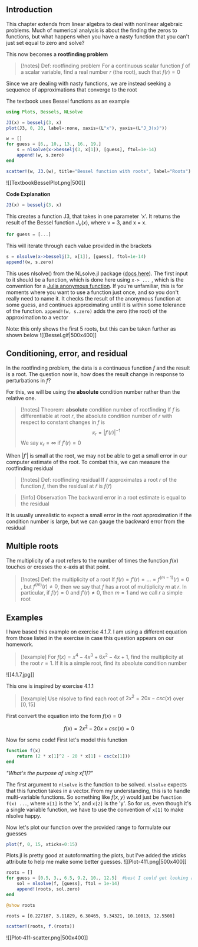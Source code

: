 ## Introduction

This chapter extends from linear algebra to deal with nonlinear algebraic problems. Much of numerical analysis is about the finding the zeros to functions, but what happens when you have a nasty function that you can't just set equal to zero and solve?

This now becomes a **rootfinding problem**
>[!notes] Def: rootfinding problem
>For a continuous scalar function $f$ of a scalar variable, find a real number $r$ (the root), such that $f(r) = 0$

Since we are dealing with nasty functions, we are instead seeking a sequence of approximations that converge to the root

The textbook uses Bessel functions as an example
```julia
using Plots, Bessels, NLsolve

J3(x) = besselj(3, x)
plot(J3, 0, 20, label=:none, xaxis=(L"x"), yaxis=(L"J_3(x)"))

w = []
for guess = [6., 10., 13., 16., 19.]
    s = nlsolve(x->besselj(3, x[1]), [guess], ftol=1e-14)
    append!(w, s.zero)
end

scatter!(w, J3.(w), title="Bessel function with roots", label="Roots")
```

![[TextbookBesselPlot.png|500]]

**Code Explanation**
```julia
J3(x) = besselj(3, x)
```
This creates a function J3, that takes in one parameter 'x'. It returns the result of the Bessel function $J_v(x)$, where v = 3, and x = x.

```julia
for guess = [...]
```
This will iterate through each value provided in the brackets

```julia
s = nlsolve(x->besselj(3, x[1]), [guess], ftol=1e-14)
append!(w, s.zero)
```
This uses nlsolve() from the NLsolve.jl package ([docs here](https://github.com/JuliaNLSolvers/NLsolve.jl)).  The first input to it should be a function, which is done here using `x-> ...` , which is the convention for a [Julia anonymous function](https://docs.julialang.org/en/v1/manual/functions/#man-anonymous-functions). If you're unfamiliar, this is for moments where you want to use a function just once, and so you don't really need to name it. It checks the result of the anonymous function at some guess, and continues approximating until it is within some tolerance of the function. `append!(w, s.zero)` adds the zero (the root) of the approximation to a vector

Note: this only shows the first 5 roots, but this can be taken further as shown below
![[Bessel.gif|500x400]]


## Conditioning, error, and residual
In the rootfinding problem, the data is a continuous function $f$ and the result is a root. The question now is, how does the result change in response to perturbations in $f$? 

For this, we will be using the **absolute** condition number rather than the relative one.
>[!notes] Theorem: **absolute** condition number of rootfinding
>If $f$ is differentiable at root $r$, the absolute condition number of $r$ with respect to constant changes in $f$ is $$\kappa_{r} = |f'(r)|^{-1}$$
>We say $\kappa_{r}= \infty$ if $f'(r) = 0$


When $|f'|$ is small at the root, we may not be able to get a small error in our computer estimate of the root. To combat this, we can measure the rootfinding residual
>[!notes] Def: rootfinding residual
>If $\tilde{r}$ approximates a root $r$ of the function $f$, then the residual at $\tilde{r}$ is $f(\tilde{r})$ 
>

>[!info] Observation
>The backward error in a root estimate is equal to the residual

It is usually unrealistic to expect a small error in the root approximation if the condition number is large, but we can gauge the backward error from the residual

## Multiple roots
The multiplicity of a root refers to the number of times the function $f(x)$ touches or crosses the x-axis at that point.

>[!notes] Def: the multiplicity of a root
If $f(r) = f'(r) = ... = f^{(m-1)}(r) = 0$ , but $f^{(m)}(r) \neq 0$, then we say that $f$ has a root of multiplicity $m$ at $r$. In particular, if $f(r) = 0$ and $f'(r) \neq 0$, then $m = 1$ and we call $r$ a simple root

## Examples
I have based this example on exercise 4.1.7. I am using a different equation from those listed in the exercise in case this question appears on our homework. 

>[!example] 
>For $f(x) = x^{4}- 4x^{3}+ 6x^{2}- 4x + 1$, find the multiplicity at the root $r = 1$. If it is a simple root, find its absolute condition number

![[4.1.7.jpg]]


This one is inspired by exercise 4.1.1
>[!example] 
> Use nlsolve to find each root of $2x^2 = 20x - csc(x)$ over $[0, 15]$

First convert the equation into the form $f(x) = 0$

$$f(x) = 2x^2 - 20x + csc(x) = 0$$

Now for some code! First let's model this function

```julia 
function f(x)
	return (2 * x[1]^2 - 20 * x[1] + csc(x[1]))
end
```
*"What's the purpose of using x[1]?"*

The first argument to `nlsolve` is the function to be solved. `nlsolve` expects that this function takes in a vector. From my understanding, this is to handle multi-variable functions. So something like $f(x, y)$ would just be `function f(x) ...`, where `x[1]` is the 'x', and `x[2]` is the 'y'. So for us, even though it's a single variable function, we have to use the convention of `x[1]` to make nlsolve happy. 

Now let's plot our function over the provided range to formulate our guesses
```julia
plot(f, 0, 15, xticks=0:15)
```
Plots.jl is pretty good at autoformatting the plots, but I've added the xticks attribute to help me make some better guesses.
![[Plot-411.png|500x400]]

```julia
roots = []
for guess = [0.5, 3., 6.5, 9.2, 10., 12.5]  #best I could get looking at the graph
	sol = nlsolve(f, [guess], ftol = 1e-14)
	append!(roots, sol.zero)
end

@show roots
```

`roots = [0.227167, 3.11829, 6.30465, 9.34321, 10.10813, 12.5508]`

```julia
scatter!(roots, f.(roots))
```
![[Plot-411-scatter.png|500x400]]